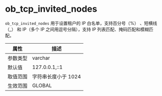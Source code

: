 ob_tcp_invited_nodes 
=========================================

`ob_tcp_invited_nodes` 用于设置租户的 IP 白名单，支持百分号（%） 、短横线（_） 和 IP（多个 IP 之间用逗号分隔），支持 IP 列表匹配、掩码匹配和模糊匹配。


| **属性** |    **描述**     |
|--------|---------------|
| 参数类型   | varchar       |
| 默认值    | 127.0.0.1,::1 |
| 取值范围   | 字符串长度小于 1024  |
| 生效范围   | GLOBAL        |


